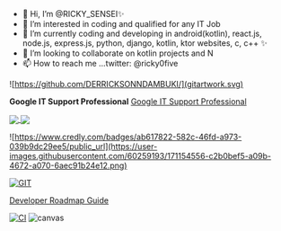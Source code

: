 - 👋 Hi, I’m @RICKY_SENSEI✨
- 👀 I’m interested in coding and qualified for any IT Job
- 🌱 I’m currently coding and developing in android(kotlin), react.js, node.js, express.js, python, django, kotlin, ktor websites, c, c++ ✨
- 💞️ I’m looking to collaborate on kotlin projects and N
- 📫 How to reach me ...twitter: @ricky0five

![https://github.com/DERRICKSONNDAMBUKI/](gitartwork.svg)

<strong>Google IT Support Professional</strong>
[Google IT Support Professional](https://www.credly.com/badges/ab617822-582c-46fd-a973-039b9dc29ee5/public_url)

<a href="https://github.com/DERRICKSONNDAMBUKI">
  <img align="center" src="https://github-readme-stats.vercel.app/api?username=DERRICKSONNDAMBUKI&show_icons=true&theme=moltack&count_private=true"/>
</a>
<a href="https://github.com/DERRICKSONNDAMBUKI/">
  <img align="center" 
       src="https://github-readme-stats.vercel.app/api/top-langs/?username=DERRICKSONNDAMBUKI&layout=compact&langs_count=15&theme=moltack" />
</a>

![https://www.credly.com/badges/ab617822-582c-46fd-a973-039b9dc29ee5/public_url](https://user-images.githubusercontent.com/60259193/171154556-c2b0bef5-a09b-4672-a070-6aec91b24e12.png)

<!---
DERRICKSONNDAMBUKI/DERRICKSONNDAMBUKI is a ✨ special ✨ repository because its `README.md` (this file) appears on your GitHub profile.
You can click the Preview link to take a look at your changes.
--->

[![GIT](https://user-images.githubusercontent.com/60259193/175034841-986a1f15-8d09-41e6-8eb2-34240c789407.png)](https://github.com/DERRICKSONNDAMBUKI/)

[Developer Roadmap Guide](https://roadmap.sh/)

[![CI](https://github.com/DERRICKSONNDAMBUKI/sensei_task_app_hosting_repo/actions/workflows/main.yml/badge.svg)](https://github.com/DERRICKSONNDAMBUKI/)
![canvas](https://user-images.githubusercontent.com/60259193/198583210-d6a92d5b-3920-4f41-9ec7-7078aada12f6.png)

